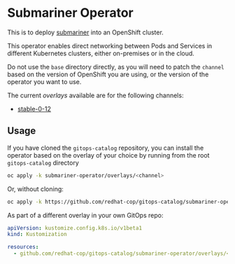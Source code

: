 # Submariner Operator

This is to deploy [submariner](https://submariner.io/getting-started/quickstart/openshift/) into an OpenShift cluster.

This operator enables direct networking between Pods and Services in different Kubernetes clusters, either on-premises or in the cloud.

Do not use the `base` directory directly, as you will need to patch the `channel` based on the version of OpenShift you are using, or the version of the operator you want to use.

The current *overlays* available are for the following channels:
* [stable-0-12](overlays/stable-0-12)

## Usage

If you have cloned the `gitops-catalog` repository, you can install the operator based on the overlay of your choice by running from the root `gitops-catalog` directory

```bash
oc apply -k submariner-operator/overlays/<channel>
```

Or, without cloning:

```bash
oc apply -k https://github.com/redhat-cop/gitops-catalog/submariner-operator/overlays/<channel>
```

As part of a different overlay in your own GitOps repo:

```yaml
apiVersion: kustomize.config.k8s.io/v1beta1
kind: Kustomization

resources:
  - github.com/redhat-cop/gitops-catalog/submariner-operator/overlays/<channel>?ref=main
```

